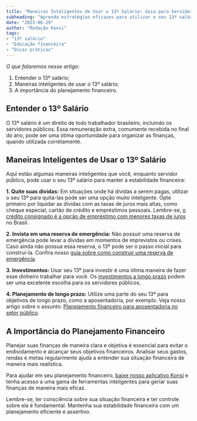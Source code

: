 ```yaml
---
title: "Maneiras Inteligentes de Usar o 13º Salário: Guia para Servidores Públicos"
subheading: "Aprenda estratégias eficazes para utilizar o seu 13º salário e evite cair em dívidas desnecessárias"
date: "2023-06-29"
author: "Redação Konsi"
tags:
- "13º salário"
- "Educação financeira"
- "Dicas práticas"
---
```


_O que falaremos nesse artigo:_
1. Entender o 13º salário;
2. Maneiras inteligentes de usar o 13º salário;
3. A importância do planejamento financeiro.

## Entender o 13º Salário
O 13º salário é um direito de todo trabalhador brasileiro, incluindo os servidores públicos. Essa remuneração extra, comumente recebida no final do ano, pode ser uma ótima oportunidade para organizar as finanças, quando utilizada corretamente.

## Maneiras Inteligentes de Usar o 13º Salário
Aqui estão algumas maneiras inteligentes que você, enquanto servidor público, pode usar o seu 13º salário para manter a estabilidade financeira:

**1. Quite suas dívidas:** Em situações onde há dívidas a serem pagas, utilizar o seu 13º para quitá-las pode ser uma opção muito inteligente. Opte primeiro por liquidar as dívidas com as taxas de juros mais altas, como cheque especial, cartão de crédito e empréstimos pessoais. Lembre-se, [o crédito consignado é a opção de empréstimo com menores taxas de juros](http://konsi.com.br/postagens/7-dicas-para-conseguir-a-menor-taxa-de-juros-no-consignado.md) no Brasil.

**2. Invista em uma reserva de emergência:** Não possuir uma reserva de emergência pode levar a dívidas em momentos de imprevistos ou crises. Caso ainda não possua essa reserva, o 13º pode ser o passo inicial para construí-la. Confira nosso [guia sobre como construir uma reserva de emergência](http://konsi.com.br/postagens/a-importncia-da-reserva-de-emergncia-e-como-constru-la-com-inteligncia-financeira.md).

**3. Investimentos:** Usar seu 13º para investir é uma ótima maneira de fazer esse dinheiro trabalhar para você. Os [investimentos a longo prazo](http://konsi.com.br/postagens/como-montar-um-planejamento-financeiro-de-longo-prazo-para-servidores-pblicos.md) podem ser uma excelente escolha para os servidores públicos.

**4. Planejamento de longo prazo:** Utilize uma parte do seu 13º para objetivos de longo prazo, como a aposentadoria, por exemplo. Veja nosso artigo sobre o assunto: [Planejamento financeiro para aposentadoria no setor público](http://konsi.com.br/postagens/planejamento-financeiro-para-aposentadoria-no-setor-pblico.md).

## A Importância do Planejamento Financeiro
Planejar suas finanças de maneira clara e objetiva é essencial para evitar o endividamento e alcançar seus objetivos financeiros. Analisar seus gastos, rendas e metas regularmente ajuda a entender sua situação financeira de maneira mais realística.

Para ajudar em seu planejamento financeiro, [baixe nosso aplicativo Konsi](http://konsi.com.br/download) e tenha acesso a uma gama de ferramentas inteligentes para geriar suas finanças de maneira mais eficaz.

Lembre-se, ter consciência sobre sua situação financeira e ter controle sobre ela é fundamental. Mantenha sua estabilidade financeira com um planejamento eficiente e assertivo.